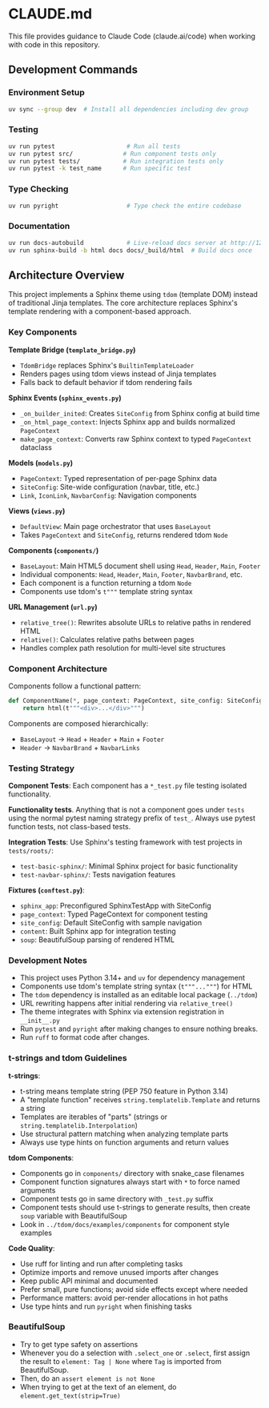 # CLAUDE.md

This file provides guidance to Claude Code (claude.ai/code) when working with code in this repository.

## Development Commands

### Environment Setup

```bash
uv sync --group dev  # Install all dependencies including dev group
```

### Testing

```bash
uv run pytest                    # Run all tests
uv run pytest src/              # Run component tests only
uv run pytest tests/            # Run integration tests only
uv run pytest -k test_name      # Run specific test
```

### Type Checking

```bash
uv run pyright                   # Type check the entire codebase
```

### Documentation

```bash
uv run docs-autobuild            # Live-reload docs server at http://127.0.0.1:8000
uv run sphinx-build -b html docs docs/_build/html  # Build docs once
```

## Architecture Overview

This project implements a Sphinx theme using `tdom` (template DOM) instead of traditional Jinja templates. The core
architecture replaces Sphinx's template rendering with a component-based approach.

### Key Components

**Template Bridge (`template_bridge.py`)**

- `TdomBridge` replaces Sphinx's `BuiltinTemplateLoader`
- Renders pages using tdom views instead of Jinja templates
- Falls back to default behavior if tdom rendering fails

**Sphinx Events (`sphinx_events.py`)**

- `_on_builder_inited`: Creates `SiteConfig` from Sphinx config at build time
- `_on_html_page_context`: Injects Sphinx app and builds normalized `PageContext`
- `make_page_context`: Converts raw Sphinx context to typed `PageContext` dataclass

**Models (`models.py`)**

- `PageContext`: Typed representation of per-page Sphinx data
- `SiteConfig`: Site-wide configuration (navbar, title, etc.)
- `Link`, `IconLink`, `NavbarConfig`: Navigation components

**Views (`views.py`)**

- `DefaultView`: Main page orchestrator that uses `BaseLayout`
- Takes `PageContext` and `SiteConfig`, returns rendered tdom `Node`

**Components (`components/`)**

- `BaseLayout`: Main HTML5 document shell using `Head`, `Header`, `Main`, `Footer`
- Individual components: `Head`, `Header`, `Main`, `Footer`, `NavbarBrand`, etc.
- Each component is a function returning a tdom `Node`
- Components use tdom's `t"""` template string syntax

**URL Management (`url.py`)**

- `relative_tree()`: Rewrites absolute URLs to relative paths in rendered HTML
- `relative()`: Calculates relative paths between pages
- Handles complex path resolution for multi-level site structures

### Component Architecture

Components follow a functional pattern:

```python
def ComponentName(*, page_context: PageContext, site_config: SiteConfig | None = None) -> Node:
    return html(t"""<div>...</div>""")
```

Components are composed hierarchically:

- `BaseLayout` → `Head` + `Header` + `Main` + `Footer`
- `Header` → `NavbarBrand` + `NavbarLinks`

### Testing Strategy

**Component Tests**: Each component has a `*_test.py` file testing isolated functionality.

**Functionality tests**. Anything that is not a component goes under `tests` using the normal pytest naming strategy
prefix of `test_`. Always use pytest function tests, not class-based tests.

**Integration Tests**: Use Sphinx's testing framework with test projects in `tests/roots/`:

- `test-basic-sphinx/`: Minimal Sphinx project for basic functionality
- `test-navbar-sphinx/`: Tests navigation features

**Fixtures (`conftest.py`)**:

- `sphinx_app`: Preconfigured SphinxTestApp with SiteConfig
- `page_context`: Typed PageContext for component testing
- `site_config`: Default SiteConfig with sample navigation
- `content`: Built Sphinx app for integration testing
- `soup`: BeautifulSoup parsing of rendered HTML

### Development Notes

- This project uses Python 3.14+ and `uv` for dependency management
- Components use tdom's template string syntax (`t"""..."""`) for HTML
- The `tdom` dependency is installed as an editable local package (`../tdom`)
- URL rewriting happens after initial rendering via `relative_tree()`
- The theme integrates with Sphinx via extension registration in `__init__.py`
- Run `pytest` and `pyright` after making changes to ensure nothing breaks.
- Run `ruff` to format code after changes.

### t-strings and tdom Guidelines

**t-strings**:

- t-string means template string (PEP 750 feature in Python 3.14)
- A "template function" receives `string.templatelib.Template` and returns a string
- Templates are iterables of "parts" (strings or `string.templatelib.Interpolation`)
- Use structural pattern matching when analyzing template parts
- Always use type hints on function arguments and return values

**tdom Components**:

- Components go in `components/` directory with snake_case filenames
- Component function signatures always start with `*` to force named arguments
- Component tests go in same directory with `_test.py` suffix
- Component tests should use t-strings to generate results, then create `soup` variable with BeautifulSoup
- Look in `../tdom/docs/examples/components` for component style examples

**Code Quality**:

- Use ruff for linting and run after completing tasks
- Optimize imports and remove unused imports after changes
- Keep public API minimal and documented
- Prefer small, pure functions; avoid side effects except where needed
- Performance matters: avoid per-render allocations in hot paths
- Use type hints and run `pyright` when finishing tasks

### BeautifulSoup

- Try to get type safety on assertions
- Whenever you do a selection with `.select_one` or `.select`, first assign the result to `element: Tag | None` where
  `Tag` is imported from BeautifulSoup.
- Then, do an `assert element is not None`
- When trying to get at the text of an element, do `element.get_text(strip=True)`
